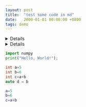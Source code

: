 ```yaml
---
layout: post
title:  "test some code in md"
date:   2000-01-01 00:00:00 +0800
tags: demo
---
```




<details>
	
```python
import numpy 
print("Hello, World!");
```

</details>



<details>
	
```cpp
int a=5
int b=6
int c=a+b
auto d = b
```

</details>


```python
import numpy 
print("Hello, World!");
```

```cpp
int a=5
int b=6
int c=a+b
auto d = b
```

 ```matlab
a=5
b=6
c=a+b
```